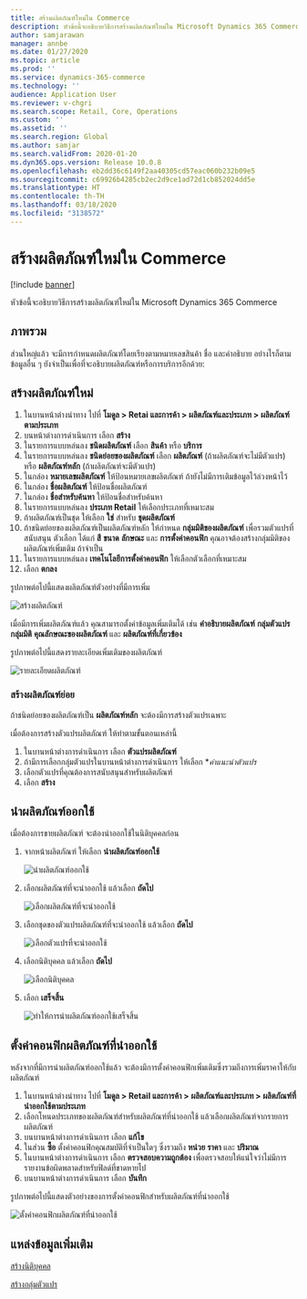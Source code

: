 ```yaml
---
title: สร้างผลิตภัณฑ์ใหม่ใน Commerce
description: หัวข้อนี้จะอธิบายวิธีการสร้างผลิตภัณฑ์ใหม่ใน Microsoft Dynamics 365 Commerce
author: samjarawan
manager: annbe
ms.date: 01/27/2020
ms.topic: article
ms.prod: ''
ms.service: dynamics-365-commerce
ms.technology: ''
audience: Application User
ms.reviewer: v-chgri
ms.search.scope: Retail, Core, Operations
ms.custom: ''
ms.assetid: ''
ms.search.region: Global
ms.author: samjar
ms.search.validFrom: 2020-01-20
ms.dyn365.ops.version: Release 10.0.8
ms.openlocfilehash: eb2dd36c6149f2aa40305cd57eac060b232b09e5
ms.sourcegitcommit: c69926b4285cb2ec2d9ce1ad72d1cb852024dd5e
ms.translationtype: HT
ms.contentlocale: th-TH
ms.lasthandoff: 03/18/2020
ms.locfileid: "3138572"
---
```

# <a name="create-a-new-product-in-commerce"></a>สร้างผลิตภัณฑ์ใหม่ใน Commerce


[!include [banner](includes/banner.md)]

หัวข้อนี้จะอธิบายวิธีการสร้างผลิตภัณฑ์ใหม่ใน Microsoft Dynamics 365 Commerce

## <a name="overview"></a>ภาพรวม

ส่วนใหญ่แล้ว จะมีการกำหนดผลิตภัณฑ์โดยเรียงตามหมายเลขสินค้า ชื่อ และคำอธิบาย อย่างไรก็ตาม ข้อมูลอื่น ๆ ยังจำเป็นเพื่อที่จะอธิบายผลิตภัณฑ์หรือการบริการอีกด้วย:

## <a name="create-a-new-product"></a>สร้างผลิตภัณฑ์ใหม่

1. ในบานหน้าต่างนำทาง ไปที่ **โมดูล \> Retai และการค้า \> ผลิตภัณฑ์และประเภท \> ผลิตภัณฑ์ตามประเภท**
1. บนหน้าต่างการดำเนินการ เลือก **สร้าง**
1. ในรายการแบบหล่นลง **ชนิดผลิตภัณฑ์** เลือก **สินค้า** หรือ **บริการ**
1. ในรายการแบบหล่นลง **ชนิดย่อยของผลิตภัณฑ์** เลือก **ผลิตภัณฑ์** (ถ้าผลิตภัณฑ์จะไม่มีตัวแปร) หรือ **ผลิตภัณฑ์หลัก** (ถ้าผลิตภัณฑ์จะมีตัวแปร)
1. ในกล่อง **หมายเลขผลิตภัณฑ์** ให้ป้อนหมายเลขผลิตภัณฑ์ ถ้ายังไม่มีการเติมข้อมูลไว้ล่วงหน้าไว้
1. ในกล่อง **ชื่อผลิตภัณฑ์** ให้ป้อนชื่อผลิตภัณฑ์
1. ในกล่อง **ชื่อสำหรับค้นหา** ให้ป้อนชื่อสำหรับค้นหา
1. ในรายการแบบหล่นลง **ประเภท Retail** ให้เลือกประเภทที่เหมาะสม
1. ถ้าผลิตภัณฑ์เป็นชุด ให้เลือก **ใช่** สำหรับ **ชุดผลิตภัณฑ์**
1. ถ้าชนิดย่อยของผลิตภัณฑ์เป็นผลิตภัณฑ์หลัก ให้กำหนด **กลุ่มมิติของผลิตภัณฑ์** เพื่อรวมตัวแปรที่สนับสนุน ตัวเลือก ได้แก่ **สี** **ขนาด** **ลักษณะ** และ **การตั้งค่าคอนฟิก** คุณอาจต้องสร้างกลุ่มมิติของผลิตภัณฑ์เพิ่มเติม ถ้าจำเป็น
1. ในรายการแบบหล่นลง **เทคโนโลยีการตั้งค่าคอนฟิก** ให้เลือกตัวเลือกที่เหมาะสม
1. เลือก **ตกลง**

รูปภาพต่อไปนี้แสดงผลิตภัณฑ์ตัวอย่างที่มีการเพิ่ม

![สร้างผลิตภัณฑ์](media/create-new-product.png)

เมื่อมีการเพิ่มผลิตภัณฑ์แล้ว คุณสามารถตั้งค่าข้อมูลเพิ่มเติมได้ เช่น **คำอธิบายผลิตภัณฑ์** **กลุ่มตัวแปร** **กลุ่มมิติ** **คุณลักษณะของผลิตภัณฑ์** และ **ผลิตภัณฑ์ที่เกี่ยวข้อง**

รูปภาพต่อไปนี้แสดงรายละเอียดเพิ่มเติมของผลิตภัณฑ์

![รายละเอียดผลิตภัณฑ์](media/create-new-product-2.png)

### <a name="create-product-variants"></a>สร้างผลิตภัณฑ์ย่อย

ถ้าชนิดย่อยของผลิตภัณฑ์เป็น **ผลิตภัณฑ์หลัก** จะต้องมีการสร้างตัวแปรเฉพาะ 

เมื่อต้องการสร้างตัวแปรผลิตภัณฑ์ ให้ทำตามขั้นตอนเหล่านี้

1. ในบานหน้าต่างการดำเนินการ เลือก **ตัวแปรผลิตภัณฑ์**
1. ถ้ามีการเลือกกลุ่มตัวแปรในบานหน้าต่างการดำเนินการ ให้เลือก **คำแนะนำตัวแปร*
1. เลือกตัวแปรที่คุณต้องการสนับสนุนสำหรับผลิตภัณฑ์
1. เลือก **สร้าง**

## <a name="release-a-product"></a>นำผลิตภัณฑ์ออกใช้

เมื่อต้องการขายผลิตภัณฑ์ จะต้องนำออกใช้ในนิติบุคคลก่อน

1. จากหน้าผลิตภัณฑ์ ให้เลือก **นำผลิตภัณฑ์ออกใช้**

    ![นำผลิตภัณฑ์ออกใช้](media/create-new-product-3.png)

1. เลือกผลิตภัณฑ์ที่จะนำออกใช้ แล้วเลือก **ถัดไป**

    ![เลือกผลิตภัณฑ์ที่จะนำออกใช้](media/create-new-product-4.png)

1. เลือกชุดของตัวแปรผลิตภัณฑ์ที่จะนำออกใช้ แล้วเลือก **ถัดไป**

    ![เลือกตัวแปรที่จะนำออกใช้](media/create-new-product-5.png)

1. เลือกนิติบุคคล แล้วเลือก **ถัดไป**

    ![เลือกนิติบุคคล](media/create-new-product-6.png)

1. เลือก **เสร็จสิ้น**

    ![ทำให้การนำผลิตภัณฑ์ออกใช้เสร็จสิ้น](media/create-new-product-7.png)

## <a name="configure-a-released-product"></a>ตั้งค่าคอนฟิกผลิตภัณฑ์ที่นำออกใช้

หลังจากที่มีการนำผลิตภัณฑ์ออกใช้แล้ว จะต้องมีการตั้งค่าคอนฟิกเพิ่มเติมซึ่งรวมถึงการเพิ่มราคาให้กับผลิตภัณฑ์

1. ในบานหน้าต่างนำทาง ไปที่ **โมดูล \> Retail และการค้า \> ผลิตภัณฑ์และประเภท \> ผลิตภัณฑ์ที่นำออกใช้ตามประเภท**
1. เลือกโหนดประเภทของผลิตภัณฑ์สำหรับผลิตภัณฑ์ที่นำออกใช้ แล้วเลือกผลิตภัณฑ์จากรายการผลิตภัณฑ์
1. บนบานหน้าต่างการดำเนินการ เลือก **แก้ไข**
1. ในส่วน **ซื้อ** ตั้งค่าคอนฟิกคุณสมบัติที่จำเป็นใดๆ ซึ่งรวมถึง **หน่วย** **ราคา** และ **ปริมาณ**
1. ในบานหน้าต่างการดำเนินการ เลือก **ตรวจสอบความถูกต้อง** เพื่อตรวจสอบให้แน่ใจว่าไม่มีการรายงานข้อผิดพลาดสำหรับฟิลด์ที่ขาดหายไป
1. บนบานหน้าต่างการดำเนินการ เลือก **บันทึก**

รูปภาพต่อไปนี้แสดงตัวอย่างของการตั้งค่าคอนฟิกสำหรับผลิตภัณฑ์ที่นำออกใช้

![ตั้งค่าคอนฟิกผลิตภัณฑ์ที่นำออกใช้](media/create-new-product-8.png)

## <a name="additional-resources"></a>แหล่งข้อมูลเพิ่มเติม

[สร้างนิติบุคคล](channels-legal-entities.md)

[สร้างกลุ่มตัวแปร](create-variant-group.md) 
